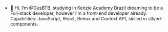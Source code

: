 - 👋 Hi, I’m @GusBTB, studying in Kenzie Academy Brazil dreaming to be a Full-stack developer, however i'm a front-end developer already.
Capabilities: JavaScript, React, Redux and Context API, skilled in stlyed-components.

<!---
GusBTB/GusBTB is a ✨ special ✨ repository because its `README.md` (this file) appears on your GitHub profile.
You can click the Preview link to take a look at your changes.
--->
